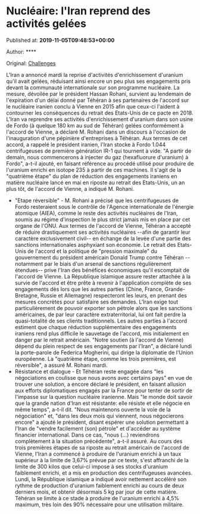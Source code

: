 
# Nucléaire: l'Iran reprend des activités gelées

Published at: **2019-11-05T09:48:53+00:00**

Author: ****

Original: [Challenges](https://www.challenges.fr/monde/nucleaire-l-iran-reprend-des-activites-gelees_683195)

L'Iran a annoncé mardi la reprise d'activités d'enrichissement d'uranium qu'il avait gelées, réduisant ainsi encore un peu plus ses engagements pris devant la communauté internationale sur son programme nucléaire.
La mesure, dévoilée par le président Hassan Rohani, survient au lendemain de l'expiration d'un délai donné par Téhéran à ses partenaires de l'accord sur le nucléaire iranien conclu à Vienne en 2015 afin que ceux-ci l'aident à contourner les conséquences du retrait des Etats-Unis de ce pacte en 2018.
L'Iran va reprendre ses activités d'enrichissement d'uranium dans son usine de Fordo (à quelque 180 km au sud de Téhéran) gelées conformément à l'accord de Vienne, a déclaré M. Rohani dans un discours à l'occasion de l'inauguration d'une pépinière d'entreprises à Téhéran.
Aux termes de cet accord, a rappelé le président iranien, l'Iran stocke à Fordo 1.044 centrifugeuses de première génération IR-1 qui tournent à vide.
"A partir de demain, nous commencerons à injecter du gaz (hexafluorure d'uranium) à Fordo", a-t-il ajouté, en faisant référence au procédé utilisé pour produire de l'uranium enrichi en isotope 235 à partir de ces machines.
Il s'agit de la "quatrième étape" du plan de réduction des engagements iraniens en matière nucléaire lancé en mai en riposte au retrait des Etats-Unis, un an plus tôt, de l'accord de Vienne, a indiqué M. Rohani.
- "Etape réversible" -
M. Rohani a précisé que les centrifugeuses de Fordo resteraient sous le contrôle de l'Agence internationale de l'énergie atomique (AIEA), comme le reste des activités nucléaires de l'Iran, soumis au régime d'inspection le plus strict jamais mis en place par cet organe de l'ONU.
Aux termes de l'accord de Vienne, Téhéran a accepté de réduire drastiquement ses activités nucléaires --afin de garantir leur caractère exclusivement civil-- en échange de la levée d'une partie des sanctions internationales asphyxiant son économie.
Le retrait des Etats-Unis de l'accord et la politique de "pression maximale" du gouvernement du président américain Donald Trump contre Téhéran --notamment par le biais d'un arsenal de sanctions régulièrement étendues-- prive l'Iran des bénéfices économiques qu'il escomptait de l'accord de Vienne.
La République islamique assure rester attachée à la survie de l'accord et être prête à revenir à l'application complète de ses engagements dès lors que les autres parties (Chine, France, Grande-Bretagne, Russie et Allemagne) respecteront les leurs, en prenant des mesures concrètes pour satisfaire ses demandes.
L'Iran exige tout particulièrement de pouvoir exporter son pétrole alors que les sanctions américaines, de par leur caractère extraterritorial, lui ont fait perdre la quasi-totalité de ses clients traditionnels.
Les autres parties à l'accord estiment que chaque réduction supplémentaire des engagements iraniens rend plus difficile le sauvetage de l'accord, mis initialement en danger par le retrait américain.
"Notre soutien (à l'accord de Vienne) dépend du plein respect de ses engagements par l'Iran", a déclaré lundi la porte-parole de Federica Mogherini, qui dirige la diplomatie de l'Union européenne.
La "quatrième étape, comme les trois premières, est réversible", a assuré M. Rohani mardi.
- Résistance et dialogue -
Et Téhéran reste engagée dans "les négociations en coulisse que nous avons avec certains pays" en vue de trouver une solution, a encore déclaré le président, en faisant allusion aux efforts diplomatiques engagés par la France pour tenter de sortir de l'impasse sur la question nucléaire iranienne.
Mais "le monde doit savoir que la grande nation d'Iran est résistante: elle résiste et elle négocie en même temps", a-t-il dit.
"Nous maintenons ouverte la voie de la négociation" et, "dans les deux mois qui viennent, nous négocierons encore" a ajouté le président, disant espérer une solution permettant à l'Iran de "vendre facilement (son) pétrole" et d'accéder au système financier international.
Dans ce cas, "nous (...) reviendrons complètement à la situation précédente", a-t-il assuré.
Au cours des trois premières étapes de sa riposte au retrait américain de l'accord de Vienne, l'Iran a commencé à produire de l'uranium enrichi à un taux supérieur à la limite de 3,67% prévue par ce texte, s'est affranchi de la limite de 300 kilos que celui-ci impose à ses stocks d'uranium faiblement enrichi, et a mis en production des centrifugeuses avancées.
Lundi, la République islamique a indiqué avoir nettement accéléré son rythme de production d'uranium faiblement enrichi au cours de deux derniers mois, et obtenir désormais 5 kg par jour de cette matière.
Téhéran se limite à ce stade à produire de l'uranium enrichi à 4,5% maximum, très loin des 90% nécessaire pour une utilisation militaire.
